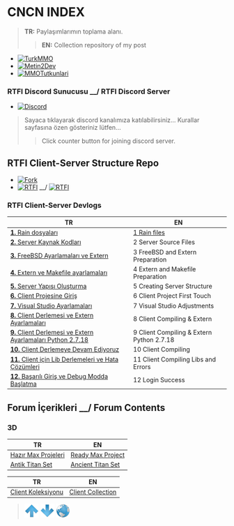 # CNCN INDEX

> **TR:** Paylaşımlarımın toplama alanı.
>> **EN:** Collection repository of my post

* [![TurkMMO](https://img.shields.io/static/v1?label=🔗TurkMMO&message=CNCN&style=social)](https://forum.turkmmo.com/uye/1108698-cncn/)
* [![Metin2Dev](https://img.shields.io/static/v1?label=🔗Metin2Dev&message=cncn&style=social)](https://metin2.dev/profile/30253-cncn/)
* [![MMOTutkunlari](https://img.shields.io/static/v1?label=🔗MMOTutkunları&message=cncn&style=social)](https://www.mmotutkunlari.com/uye/cncn.19051/)

### RTFI Discord Sunucusu __/ RTFI Discord Server

* [![Discord](https://img.shields.io/discord/545564775497859072?label=Discord&logo=discord&style=social)](https://discord.gg/JbFdHMK) 

> Sayaca tıklayarak discord kanalımıza katılabilirsiniz...
> Kurallar sayfasına özen gösteriniz lütfen...
>> Click counter button for joining discord server.


## RTFI Client-Server Structure Repo

* [![Fork](https://img.shields.io/github/forks/cinicin/RTFI?label=RTFI&style=social)](https://github.com/cinicin/RTFI)
* [![RTFI](https://img.shields.io/github/repo-size/cinicin/RTFI?label=repo%20boyutu&style=social)](https://github.com/cinicin/RTFI) __/ [![RTFI](https://img.shields.io/github/repo-size/cinicin/RTFI?style=social)](https://github.com/cinicin/RTFI)

### RTFI Client-Server Devlogs

| TR | EN |
| -- | -- |
| [**1.** Rain dosyaları](/TR/RTFIDEVLOG/001.md) | [1 Rain files](/EN/RTFIDEVLOG/001.md) |
| [**2.** Server Kaynak Kodları](/TR/RTFIDEVLOG/002.md) | 2 Server Source Files |
| [**3.** FreeBSD Ayarlamaları ve Extern](/TR/RTFIDEVLOG/003.md) | 3 FreeBSD and Extern Preparation |
| [**4.** Extern ve Makefile ayarlamaları](/TR/RTFIDEVLOG/004.md) | 4 Extern and Makefile Preparation |
| [**5.** Server Yapısı Oluşturma](/TR/RTFIDEVLOG/005.md) | 5 Creating Server Structure |
| [**6.** Client Projesine Giriş](/TR/RTFIDEVLOG/006.md) | 6 Client Project First Touch |
| [**7.** Visual Studio Ayarlamaları](/TR/RTFIDEVLOG/007.md) | 7 Visual Studio Adjustments |
| [**8.** Client Derlemesi ve Extern Ayarlamaları](/TR/RTFIDEVLOG/008.md) | 8 Client Compiling & Extern |
| [**9.** Client Derlemesi ve Extern Ayarlamaları Python 2.7.18](/TR/RTFIDEVLOG/009.md) | 9 Client Compiling & Extern Python 2.7.18 |
| [**10.** Client Derlemeye Devam Ediyoruz](/TR/RTFIDEVLOG/010.md) | 10 Client Compiling |
| [**11.** Client için Lib Derlemeleri ve Hata Çözümleri](/TR/RTFIDEVLOG/011.md) | 11 Client Compiling Libs and Errors |
| [**12.** Başarılı Giriş ve Debug Modda Başlatma](/TR/RTFIDEVLOG/012.md) | 12 Login Success |

## Forum İçerikleri __/ Forum Contents

### 3D

| TR | EN |
| -- | -- |
| [Hazır Max Projeleri](/TR/3D/001.md) | [Ready Max Project](/EN/3D/001.md) |
| [Antik Titan Set](/TR/3D/002.md) | [Ancient Titan Set](/EN/3D/002.md) |


| TR | EN |
| -- | -- |
| [Client Koleksiyonu](/TR/ClientCol.md) | [Client Collection](/EN/ClientCol.md) |

> [![up](/ASSETS/up.png)](#)  [![down](/ASSETS/down.png)](#end)  [![index](/ASSETS/index.png)](/README.md)